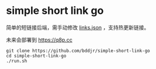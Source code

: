 # simple short link go

简单的短链接后端，需手动修改 [links.json](links.json) ，支持热更新链接。

未来会部署到 https://q8p.cc

```
git clone https://github.com/bddjr/simple-short-link-go
cd simple-short-link-go
./run.sh
```
